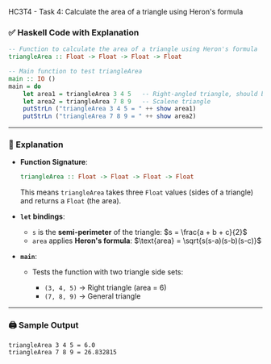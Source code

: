 HC3T4 - Task 4: Calculate the area of a triangle using Heron's formula



### ✅ **Haskell Code with Explanation**

```haskell
-- Function to calculate the area of a triangle using Heron's formula
triangleArea :: Float -> Float -> Float -> Float

-- Main function to test triangleArea
main :: IO ()
main = do
    let area1 = triangleArea 3 4 5   -- Right-angled triangle, should be 6.0
    let area2 = triangleArea 7 8 9   -- Scalene triangle
    putStrLn ("triangleArea 3 4 5 = " ++ show area1)
    putStrLn ("triangleArea 7 8 9 = " ++ show area2)
```

---

### 🧠 Explanation

* **Function Signature**:

  ```haskell
  triangleArea :: Float -> Float -> Float -> Float
  ```

  This means `triangleArea` takes three `Float` values (sides of a triangle) and returns a `Float` (the area).

* **`let` bindings**:

  * `s` is the **semi-perimeter** of the triangle:
    $s = \frac{a + b + c}{2}$
  * `area` applies **Heron's formula**:
    $\text{area} = \sqrt{s(s-a)(s-b)(s-c)}$

* **`main`**:

  * Tests the function with two triangle side sets:

    * `(3, 4, 5)` → Right triangle (area = 6)
    * `(7, 8, 9)` → General triangle

---


### 🖨️ Sample Output

```
triangleArea 3 4 5 = 6.0
triangleArea 7 8 9 = 26.832815
```

